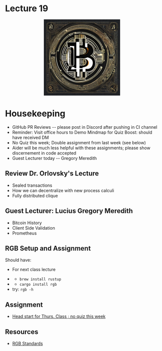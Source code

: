 # Lecture 19

<div align="center">
  <img src="./RGB_sd.png" width="250" height="250" />
</div>

# Housekeeping

- GitHub PR Reviews -- please post in Discord after pushing in CI channel
- Reminder: Visit office hours to Demo Mindmap for Quiz Boost: should have received DM
- No Quiz this week; Double assignment from last week (see below)
- Aider will be much less helpful with these assignments; please show discernement in code accepted
- Guest Lecturer today -- Gregory Meredith

## Review Dr. Orlovsky's Lecture

- Sealed transactions
- How we can decentralize with new process calculi
- Fully distributed clique

## Guest Lecturer: Lucius Gregory Meredith

- Bitcoin History 
- Client Side Validation
- Prometheus

## RGB Setup and Assignment

Should have:
* For next class lecture
- * `brew install rustup`
- * `cargo install rgb`
- try: `rgb -h`

## Assignment

- [Head start for Thurs. Class ; no quiz this week](../assignments/31_Oct_2023.md)

## Resources

* [RGB Standards](https://github.com/rgb-org) 
